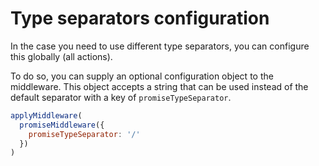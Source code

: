 # Type separators configuration

In the case you need to use different type separators, you can configure this globally (all actions).

To do so, you can supply an optional configuration object to the middleware. This object accepts a string that can be used instead of the default separator with a key of `promiseTypeSeparator`.

```js
applyMiddleware(
  promiseMiddleware({
    promiseTypeSeparator: '/'
  })
)
```
